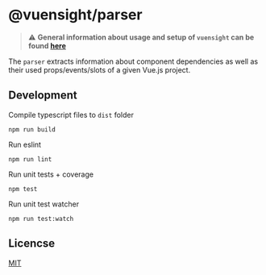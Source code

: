 # @vuensight/parser
> ⚠️ **General information about usage and setup of `vuensight` can be found [here](https://github.com/martinascharrer/vuensight)**

The `parser` extracts information about component dependencies as well as their used props/events/slots of a
given Vue.js project.

## Development
Compile typescript files to `dist` folder
```
npm run build
```

Run eslint
```
npm run lint
```

Run unit tests + coverage
```
npm test
```

Run unit test watcher
```
npm run test:watch
```

## Licencse
[MIT](LICENSE.txt)